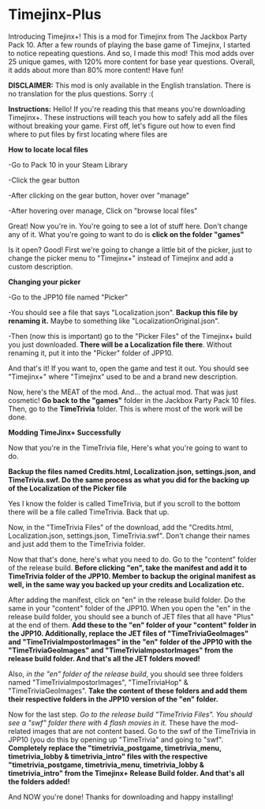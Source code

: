 # Timejinx-Plus
Introducing Timejinx+! This is a mod for Timejinx from The Jackbox Party Pack 10. After a few rounds of playing the base game of Timejinx, I started to notice repeating questions. And so, I made this mod! This mod adds  over 25 unique games, with 120% more content for base year questions. Overall, it adds about more than 80% more content! Have fun!

**DISCLAIMER:**
This mod is only available in the English translation. There is no translation for the plus questions. Sorry :(

**Instructions:**
Hello! If you're reading this that means you're downloading Timejinx+. These instructions will teach you how to safely add all the files without breaking your game. First off, let's figure out how to even find where to put files by first locating where files are

**How to locate local files**

-Go to Pack 10 in your Steam Library

-Click the gear button

-After clicking on the gear button, hover over "manage"

-After hovering over manage, Click on "browse local files"

Great! Now you're in. You're going to see a lot of stuff here. Don't change any of it. What you're going to want to do is **click on the folder "games"**

Is it open? Good! First we're going to change a little bit of the picker, just to change the picker menu to "Timejinx+" instead of Timejinx and add a custom description.

**Changing your picker**

-Go to the JPP10 file named "Picker"

-You should see a file that says "Localization.json". **Backup this file by renaming it.** Maybe to something like "LocalizationOriginal.json".

-Then (now this is important) go to the "Picker Files" of the Timejinx+ build you just downloaded. **There will be a Localization file there**. Without renaming it, put it into the "Picker" folder of JPP10. 

And that's it! If you want to, open the game and test it out. You should see "Timejinx+" where "Timejinx" used to be and a brand new description. 

Now, here's the MEAT of the mod. And... the actual mod. That was just cosmetic! **Go back to the "games"** folder in the Jackbox Party Pack 10 files. Then, go to the **TimeTrivia** folder. This is where most of the work will be done.

**Modding TimeJinx+ Successfully**

Now that you're in the TimeTrivia file, Here's what you're going to want to do.

**Backup the files named Credits.html, Localization.json, settings.json, and TimeTrivia.swf. Do the same process as what you did for the backing up of the Localization of the Picker file**

Yes I know the folder is called TimeTrivia, but if you scroll to the bottom there will be a file called TimeTrivia. Back that up.

Now, in the "TimeTrivia Files" of the download, add the "Credits.html, Localization.json, settings.json, TimeTrivia.swf". Don't change their names and just add them to the TimeTrivia folder.

Now that that's done, here's what you need to do. Go to the "content" folder of the release build. **Before clicking "en", take the manifest and add it to TimeTrivia folder of the JPP10. Member to backup the original manifest as well, in the same way you backed up your credits and Localization etc.** 

After adding the manifest, click on "en" in the release build folder. Do the same in your "content" folder of the JPP10. When you open the "en" in the release build folder, you should see a bunch of JET files that all have "Plus" at the end of them. **Add these to the "en" folder of your "content" folder in the JPP10. Additionally, replace the JET files of "TimeTriviaGeoImages" and "TimeTriviaImpostorImages" in the "en" folder of the JPP10 with the "TimeTriviaGeoImages" and "TimeTriviaImpostorImages" from the release build folder. And that's all the JET folders moved!**

Also, *in the "en" folder of the release build*, you should see three folders named "TimeTriviaImpostorImages", "TimeTriviaHop"  & "TimeTriviaGeoImages". **Take the content of these folders and add them their respective folders in the JPP10 version of the "en" folder.** 

Now for the last step. *Go to the release build "TimeTrivia Files". You should see a "swf" folder there with 4 flash movies in it.* These have the mod-related images that are not content based. Go to the swf of the TimeTrivia in JPP10 (you do this by opening up "TimeTrivia" and going to "swf". **Completely replace the "timetrivia_postgame, timetrivia_menu, timetrivia_lobby & timetrivia_intro" files with the respective "timetrivia_postgame, timetrivia_menu, timetrivia_lobby & timetrivia_intro" from the Timejinx+ Release Build folder. And that's all the folders added!**

And NOW you're done! Thanks for downloading and happy installing!

